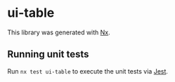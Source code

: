 # ui-table

This library was generated with [Nx](https://nx.dev).

## Running unit tests

Run `nx test ui-table` to execute the unit tests via [Jest](https://jestjs.io).
